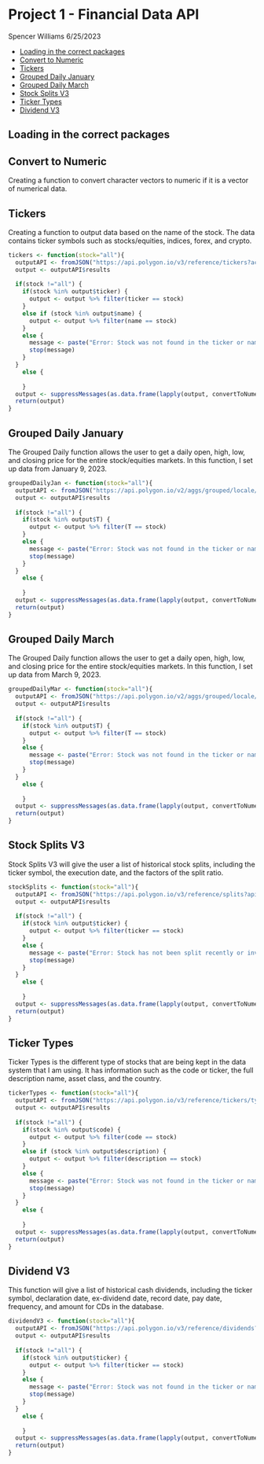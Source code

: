 Project 1 - Financial Data API
================
Spencer Williams
6/25/2023

- <a href="#loading-in-the-correct-packages"
  id="toc-loading-in-the-correct-packages">Loading in the correct
  packages</a>
- <a href="#convert-to-numeric" id="toc-convert-to-numeric">Convert to
  Numeric</a>
- <a href="#tickers" id="toc-tickers">Tickers</a>
- <a href="#grouped-daily-january" id="toc-grouped-daily-january">Grouped
  Daily January</a>
- <a href="#grouped-daily-march" id="toc-grouped-daily-march">Grouped
  Daily March</a>
- <a href="#stock-splits-v3" id="toc-stock-splits-v3">Stock Splits V3</a>
- <a href="#ticker-types" id="toc-ticker-types">Ticker Types</a>
- <a href="#dividend-v3" id="toc-dividend-v3">Dividend V3</a>

## Loading in the correct packages

## Convert to Numeric

Creating a function to convert character vectors to numeric if it is a
vector of numerical data.

## Tickers

Creating a function to output data based on the name of the stock. The
data contains ticker symbols such as stocks/equities, indices, forex,
and crypto.

``` r
tickers <- function(stock="all"){
  outputAPI <- fromJSON("https://api.polygon.io/v3/reference/tickers?active=true&apiKey=BnFt9sqaLWehzloLkpMtEeOG4WjAqkUc")
  output <- outputAPI$results
  
  if(stock !="all") {
    if(stock %in% output$ticker) {
      output <- output %>% filter(ticker == stock)
    }
    else if (stock %in% output$name) {
      output <- output %>% filter(name == stock)
    }
    else {
      message <- paste("Error: Stock was not found in the ticker or name column of dataset.")
      stop(message)
    }
  }
    else {
  
    }
  output <- suppressMessages(as.data.frame(lapply(output, convertToNumeric)))
  return(output)
}
```

## Grouped Daily January

The Grouped Daily function allows the user to get a daily open, high,
low, and closing price for the entire stock/equities markets. In this
function, I set up data from January 9, 2023.

``` r
groupedDailyJan <- function(stock="all"){
  outputAPI <- fromJSON("https://api.polygon.io/v2/aggs/grouped/locale/us/market/stocks/2023-01-09?adjusted=true&apiKey=BnFt9sqaLWehzloLkpMtEeOG4WjAqkUc")
  output <- outputAPI$results
  
  if(stock !="all") {
    if(stock %in% output$T) {
      output <- output %>% filter(T == stock)
    }
    else {
      message <- paste("Error: Stock was not found in the ticker or name column of dataset.")
      stop(message)
    }
  }
    else {
  
    }
  output <- suppressMessages(as.data.frame(lapply(output, convertToNumeric)))
  return(output)
}
```

## Grouped Daily March

The Grouped Daily function allows the user to get a daily open, high,
low, and closing price for the entire stock/equities markets. In this
function, I set up data from March 9, 2023.

``` r
groupedDailyMar <- function(stock="all"){
  outputAPI <- fromJSON("https://api.polygon.io/v2/aggs/grouped/locale/us/market/stocks/2023-03-09?adjusted=true&apiKey=BnFt9sqaLWehzloLkpMtEeOG4WjAqkUc")
  output <- outputAPI$results
  
  if(stock !="all") {
    if(stock %in% output$T) {
      output <- output %>% filter(T == stock)
    }
    else {
      message <- paste("Error: Stock was not found in the ticker or name column of dataset.")
      stop(message)
    }
  }
    else {
  
    }
  output <- suppressMessages(as.data.frame(lapply(output, convertToNumeric)))
  return(output)
}
```

## Stock Splits V3

Stock Splits V3 will give the user a list of historical stock splits,
including the ticker symbol, the execution date, and the factors of the
split ratio.

``` r
stockSplits <- function(stock="all"){
  outputAPI <- fromJSON("https://api.polygon.io/v3/reference/splits?apiKey=BnFt9sqaLWehzloLkpMtEeOG4WjAqkUc")
  output <- outputAPI$results
  
  if(stock !="all") {
    if(stock %in% output$ticker) {
      output <- output %>% filter(ticker == stock)
    }
    else {
      message <- paste("Error: Stock has not been split recently or invalid stock.")
      stop(message)
    }
  }
    else {
  
    }
  output <- suppressMessages(as.data.frame(lapply(output, convertToNumeric)))
  return(output)
}
```

## Ticker Types

Ticker Types is the different type of stocks that are being kept in the
data system that I am using. It has information such as the code or
ticker, the full description name, asset class, and the country.

``` r
tickerTypes <- function(stock="all"){
  outputAPI <- fromJSON("https://api.polygon.io/v3/reference/tickers/types?apiKey=BnFt9sqaLWehzloLkpMtEeOG4WjAqkUc")
  output <- outputAPI$results
  
  if(stock !="all") {
    if(stock %in% output$code) {
      output <- output %>% filter(code == stock)
    }
    else if (stock %in% output$description) {
      output <- output %>% filter(description == stock)
    }
    else {
      message <- paste("Error: Stock was not found in the ticker or name column of dataset.")
      stop(message)
    }
  }
    else {
  
    }
  output <- suppressMessages(as.data.frame(lapply(output, convertToNumeric)))
  return(output)
}
```

## Dividend V3

This function will give a list of historical cash dividends, including
the ticker symbol, declaration date, ex-dividend date, record date, pay
date, frequency, and amount for CDs in the database.

``` r
dividendV3 <- function(stock="all"){
  outputAPI <- fromJSON("https://api.polygon.io/v3/reference/dividends?apiKey=BnFt9sqaLWehzloLkpMtEeOG4WjAqkUc")
  output <- outputAPI$results
  
  if(stock !="all") {
    if(stock %in% output$ticker) {
      output <- output %>% filter(ticker == stock)
    }
    else {
      message <- paste("Error: Stock was not found in the ticker or name column of dataset.")
      stop(message)
    }
  }
    else {
  
    }
  output <- suppressMessages(as.data.frame(lapply(output, convertToNumeric)))
  return(output)
}
```
